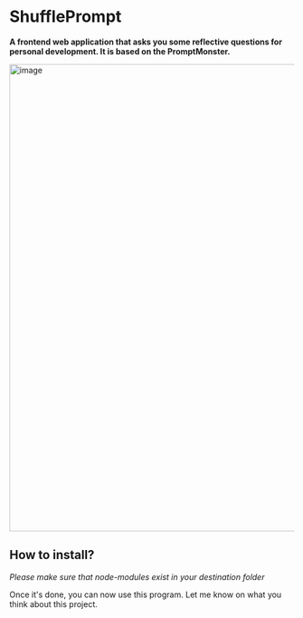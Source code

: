 # ShufflePrompt

**A frontend web application that asks you some reflective questions for personal development. It is based on the PromptMonster.**

<img width="1326" height="825" alt="image" src="https://github.com/user-attachments/assets/48c82e31-ae61-431c-9631-176b7866d538" />

## How to install?
*Please make sure that node-modules exist in your destination folder*

Once it's done, you can now use this program. Let me know on what you think about this project.
